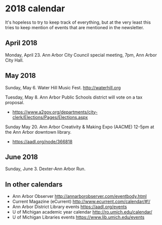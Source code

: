 # 2018 calendar

It's hopeless to try to keep track of everything, but at the very least this tries
to keep mention of events that are mentioned in the newsletter.

## April 2018

Monday, April 23. Ann Arbor City Council special meeting, 7pm, Ann Arbor City Hall.

## May 2018

Sunday, May 6. Water Hill Music Fest. http://waterhill.org

Tuesday, May 8. Ann Arbor Public Schools district will vote on a tax proposal. 

* https://www.a2gov.org/departments/city-clerk/Elections/Pages/Elections.aspx

Sunday May 20. Ann Arbor Creativity & Making Expo (AACME) 12-5pm at the Ann Arbor downtown library.

* https://aadl.org/node/366818

## June 2018

Sunday, June 3. Dexter-Ann Arbor Run.

## In other calendars

* Ann Arbor Observer http://annarborobserver.com/eventbody.html
* Current Magazine (eCurrent) http://www.ecurrent.com/calendar/#!/
* Ann Arbor District Library events https://aadl.org/events
* U of Michigan academic year calendar http://ro.umich.edu/calendar/
* U of Michigan Libraries events https://www.lib.umich.edu/events
